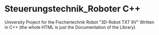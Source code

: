 # Steuerungstechnik_Roboter C++
University Project for the Fischertechnik Robot "3D-Robot TXT 9V"
Written in C++ (the whole HTML is just the Documentation of the Library)
